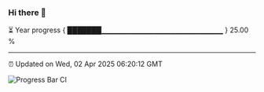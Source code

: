 ### Hi there 👋

⏳ Year progress { ███████▁▁▁▁▁▁▁▁▁▁▁▁▁▁▁▁▁▁▁▁▁▁▁ } 25.00 %

---

⏰ Updated on Wed, 02 Apr 2025 06:20:12 GMT

![Progress Bar CI](https://github.com/liununu/liununu/workflows/Progress%20Bar%20CI/badge.svg)
